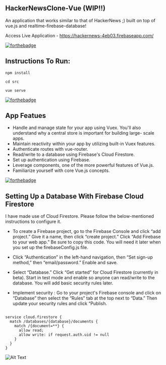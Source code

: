 
## HackerNewsClone-Vue (WIP!!)
An application that works similar to that of HackerNews ;) built on top of vue.js and realtime-firebase-database!

Access Live Application - https://hackernews-4eb03.firebaseapp.com/

[![forthebadge](https://forthebadge.com/images/badges/made-with-javascript.svg)](https://forthebadge.com)

## Instructions To Run:

``` npm install ```

``` cd src ```

``` vue serve ```

[![forthebadge](https://forthebadge.com/images/badges/made-with-vue.svg)](https://forthebadge.com)

## App Featues

* Handle and manage state for your app using Vuex. You'll also understand why a central store is important for building large-   scale apps.
* Maintain reactivity within your app by utilizing built-in Vuex features.
* Authenticate routes with vue-router.
* Read/write to a database using Firebase's Cloud Firestore.
* Set up authentication using Firebase.
* Leverage components, one of the more powerful features of Vue.js.
* Familiarize yourself with core Vue.js concepts.


[![forthebadge](https://forthebadge.com/images/badges/built-with-love.svg)](https://forthebadge.com)

## Setting Up a Database With Firebase Cloud Firestore

I have made use of Cloud Firestore.
Please follow the below-mentioned instructions to configure it.

* To create a Firebase project, go to the Firebase Console and click “add project.” Give it a name, then click “create 
  project.” Click “Add Firebase to your web app.” Be sure to copy this code. You will need it later when you set up the 
  firebaseConfig.js file.
  
* Click “Authentication” in the left-hand navigation, then “Set sign-up method,” then “email/password.” Enable and save.

* Select “Database.” Click “Get started” for Cloud Firestore (currently in beta).
  Start in test mode and enable so anyone can read/write to the database. You will add basic security rules later.
  
* Implement security : Go to your project's Firebase console and click on “Database” then select the “Rules” tab at the top next to “Data.” Then update your security rules and click “Publish.

```

service cloud.firestore {
  match /databases/{database}/documents {
    match /{document=**} {
      allow read;
      allow write: if request.auth.uid != null
    }
  }
}

```


![Alt Text](https://github.com/divyanshu-rawat/HackerNewsClone-Vue/blob/master/Assets/HN.gif)
